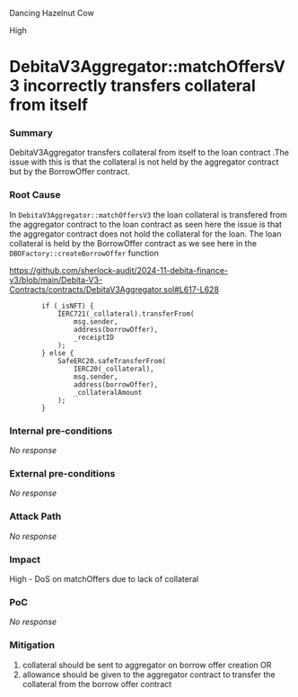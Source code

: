 Dancing Hazelnut Cow

High

# DebitaV3Aggregator::matchOffersV3 incorrectly transfers collateral from itself

### Summary

DebitaV3Aggregator transfers collateral from itself to the loan contract .The issue with this is that the collateral is not held by the aggregator contract but by the BorrowOffer contract.


### Root Cause

In `DebitaV3Aggregator::matchOffersV3` the loan collateral is transfered from the aggregator contract to the loan contract as seen here
the issue is that the aggregator contract does not hold the collateral for the loan.
The loan collateral is held by the BorrowOffer contract as we see here in the `DBOFactory::createBorrowOffer` function

https://github.com/sherlock-audit/2024-11-debita-finance-v3/blob/main/Debita-V3-Contracts/contracts/DebitaV3Aggregator.sol#L617-L628

```solidity
        if (_isNFT) {
            IERC721(_collateral).transferFrom(
                msg.sender,
                address(borrowOffer),
                _receiptID
            );
        } else {
            SafeERC20.safeTransferFrom(
                IERC20(_collateral),
                msg.sender,
                address(borrowOffer),
                _collateralAmount
            );
        }
```


### Internal pre-conditions

_No response_

### External pre-conditions

_No response_

### Attack Path

_No response_

### Impact

High - DoS on matchOffers due to lack of collateral


### PoC

_No response_

### Mitigation

1. collateral should be sent to aggregator on borrow offer creation OR 
2. allowance should be given to the aggregator contract to transfer the collateral from the borrow offer contract 

